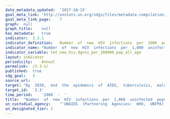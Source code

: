 ```yaml
---	
date_metadata_updated:	'2017-10-15'
goal_meta_link:	'http://unstats.un.org/sdgs/files/metadata-compilation/Metadata-Goal-3.pdf'
goal_meta_link_page:	7
graph:	null
graph_title:	null
has_metadata:	true
indicator:	3.3.1
indicator_definition:	Number  of  new  HIV  infections  per  1000  person_years  among  the  uninfected  population.  The  incidence  rate  is  the  number  of  new  cases  per  population  at  risk  in  a  given  time  period.
indicator_name:	"Number  of  new  HIV  infections  per  1,000  uninfected  population,  by  sex,  age  and  key  populations"
indicator_variable:	tot_new_hiv_dgnss_per_100000_pop_all_age
layout:	indicator
periodicity:	Annual
permalink:	/3-3-1/
published:	true
sdg_goal:	3
source_url:	
target:	"By  2030,  end  the  epidemics  of  AIDS,  tuberculosis,  malaria  and  neglected  tropical  diseases  and  combat  hepatitis,  water-borne  diseases  and  other  communicable  diseases."
target_id:	'3.3'
time_period:	'2008  -  '
title:	"Number  of  new  HIV  infections  per  1,000  uninfected  population,  by  sex,  age  and  key  populations"
un_custodial_agency:	"'UNAIDS  (Partnering  Agencies:  WHO,  UNFPA)'"
un_designated_tier:	2
---	
```

